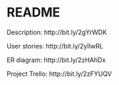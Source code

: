 # README

<p>Description: http://bit.ly/2gYrWDK</p>
<p>User stories: http://bit.ly/2yIIwRL</p>
<p>ER diagram: http://bit.ly/2zHAhDx</p>
<p>Project Trello: http://bit.ly/2zFYUQV</p>
